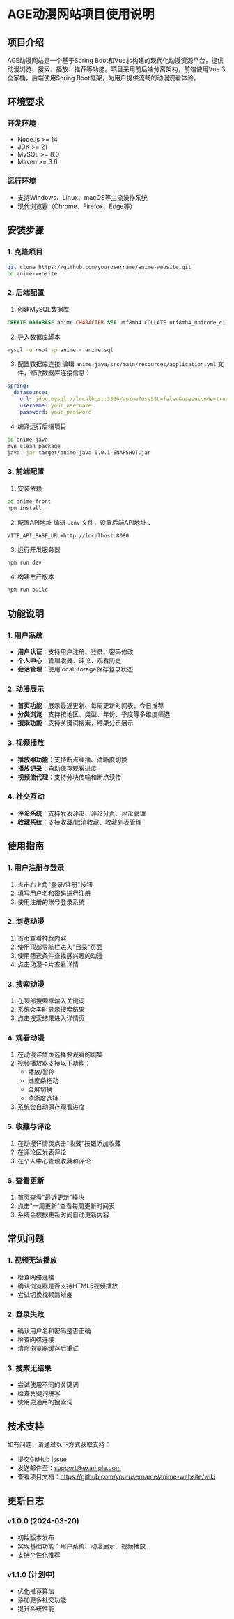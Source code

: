 # AGE动漫网站项目使用说明

## 项目介绍

AGE动漫网站是一个基于Spring Boot和Vue.js构建的现代化动漫资源平台，提供动漫浏览、搜索、播放、推荐等功能。项目采用前后端分离架构，前端使用Vue 3全家桶，后端使用Spring Boot框架，为用户提供流畅的动漫观看体验。

## 环境要求

### 开发环境
- Node.js >= 14
- JDK >= 21
- MySQL >= 8.0
- Maven >= 3.6

### 运行环境
- 支持Windows、Linux、macOS等主流操作系统
- 现代浏览器（Chrome、Firefox、Edge等）

## 安装步骤

### 1. 克隆项目
```bash
git clone https://github.com/yourusername/anime-website.git
cd anime-website
```

### 2. 后端配置
1. 创建MySQL数据库
```sql
CREATE DATABASE anime CHARACTER SET utf8mb4 COLLATE utf8mb4_unicode_ci;
```

2. 导入数据库脚本
```bash
mysql -u root -p anime < anime.sql
```

3. 配置数据库连接
编辑 `anime-java/src/main/resources/application.yml` 文件，修改数据库连接信息：
```yaml
spring:
  datasource:
    url: jdbc:mysql://localhost:3306/anime?useSSL=false&useUnicode=true&characterEncoding=utf-8&serverTimezone=Asia/Shanghai
    username: your_username
    password: your_password
```

4. 编译运行后端项目
```bash
cd anime-java
mvn clean package
java -jar target/anime-java-0.0.1-SNAPSHOT.jar
```

### 3. 前端配置
1. 安装依赖
```bash
cd anime-front
npm install
```

2. 配置API地址
编辑 `.env` 文件，设置后端API地址：
```
VITE_API_BASE_URL=http://localhost:8080
```

3. 运行开发服务器
```bash
npm run dev
```

4. 构建生产版本
```bash
npm run build
```

## 功能说明

### 1. 用户系统
- **用户认证**：支持用户注册、登录、密码修改
- **个人中心**：管理收藏、评论、观看历史
- **会话管理**：使用localStorage保存登录状态

### 2. 动漫展示
- **首页功能**：展示最近更新、每周更新时间表、今日推荐
- **分类浏览**：支持按地区、类型、年份、季度等多维度筛选
- **搜索功能**：支持关键词搜索，结果分页展示

### 3. 视频播放
- **播放器功能**：支持断点续播、清晰度切换
- **播放记录**：自动保存观看进度
- **视频流代理**：支持分块传输和断点续传

### 4. 社交互动
- **评论系统**：支持发表评论、评论分页、评论管理
- **收藏系统**：支持收藏/取消收藏、收藏列表管理

## 使用指南

### 1. 用户注册与登录
1. 点击右上角"登录/注册"按钮
2. 填写用户名和密码进行注册
3. 使用注册的账号登录系统

### 2. 浏览动漫
1. 首页查看推荐内容
2. 使用顶部导航栏进入"目录"页面
3. 使用筛选条件查找感兴趣的动漫
4. 点击动漫卡片查看详情

### 3. 搜索动漫
1. 在顶部搜索框输入关键词
2. 系统会实时显示搜索结果
3. 点击搜索结果进入详情页

### 4. 观看动漫
1. 在动漫详情页选择要观看的剧集
2. 视频播放器支持以下功能：
   - 播放/暂停
   - 进度条拖动
   - 全屏切换
   - 清晰度选择
3. 系统会自动保存观看进度

### 5. 收藏与评论
1. 在动漫详情页点击"收藏"按钮添加收藏
2. 在评论区发表评论
3. 在个人中心管理收藏和评论

### 6. 查看更新
1. 首页查看"最近更新"模块
2. 点击"一周更新"查看每周更新时间表
3. 系统会根据更新时间自动更新内容

## 常见问题

### 1. 视频无法播放
- 检查网络连接
- 确认浏览器是否支持HTML5视频播放
- 尝试切换视频清晰度

### 2. 登录失败
- 确认用户名和密码是否正确
- 检查网络连接
- 清除浏览器缓存后重试

### 3. 搜索无结果
- 尝试使用不同的关键词
- 检查关键词拼写
- 使用更通用的搜索词

## 技术支持

如有问题，请通过以下方式获取支持：
- 提交GitHub Issue
- 发送邮件至：support@example.com
- 查看项目文档：https://github.com/yourusername/anime-website/wiki

## 更新日志

### v1.0.0 (2024-03-20)
- 初始版本发布
- 实现基础功能：用户系统、动漫展示、视频播放
- 支持个性化推荐

### v1.1.0 (计划中)
- 优化推荐算法
- 添加更多社交功能
- 提升系统性能 